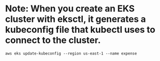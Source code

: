# Note: When you create an EKS cluster with eksctl, it generates a kubeconfig file that kubectl uses to connect to the cluster.

```
aws eks update-kubeconfig --region us-east-1 --name expense 
```